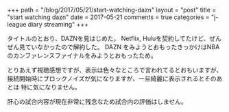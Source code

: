 +++
path = "/blog/2017/05/21/start-watching-dazn"
layout = "post"
title = "start watching dazn"
date = 2017-05-21
comments = true
categories = "j-league diary streaming"
+++

タイトルのとおり、DAZNを見はじめた。
Netflix, Huluを契約してたけど、ぜんぜん見ていなかったので解約した。
DAZN をみようとおもったきっかけはNBAのカンファレンスファイナルをみようとおもったため。

とりあえず視聴感想ですが、表示は色々なところで言われてるとおもいますが、
接続開始時にブロックノイズが気になりますが、一旦綺麗に表示されるとそのあとは
特に気になりません。

肝心の試合内容が現在非常に残念なため試合内の評価はしません。
